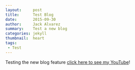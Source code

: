 ```yaml
---
layout:     post
title:      Test Blog
date:       2015-09-30
author:     Jack Alvarez
summary:    Test a new blog
categories: jekyll
thumbnail:  heart
tags:
 - Test
---
```


Testing the new blog feature [click here to see my YouTube](https://www.youtube.com/user/TorchyHD)!